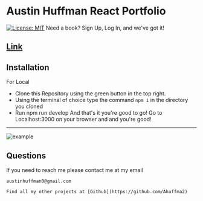 
# Austin Huffman React Portfolio
  [![License: MIT](https://img.shields.io/badge/License-MIT-yellow.svg)](https://opensource.org/licenses/MIT)
   Need a book? Sign Up, Log In, and we've got it! 
   
 [Link](https://sleepy-thicket-41183.herokuapp.com/)
  --------
  ## Installation 
  
  For Local 
  
  * Clone this Repository using the green button in the top right. 
  * Using the terminal of choice type the command ```npm i``` in the directory you cloned 
  * Run npm run develop
  And that's it you're good to go! Go to Localhost:3000 on your browser and and you're good! 
  
  --------
![example](https://user-images.githubusercontent.com/44355662/130720254-6d956bab-bd29-421d-8327-a7554b837f4d.JPG)
   
  ## Questions 
  
   If you need to reach me please contact me at my email 

    austinhuffman0@gmail.com

    Find all my other projects at [Github](https://github.com/Ahuffma2)

